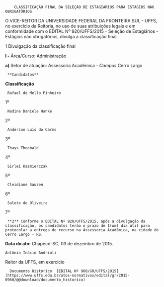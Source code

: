         CLASSIFICAÇÃO FINAL DA SELEÇÃO DE ESTAGIÁRIOS PARA ESTÁGIOS NÃO OBRIGATÓRIOS  

O VICE-REITOR DA UNIVERSIDADE FEDERAL DA FRONTEIRA SUL - UFFS, no exercício da Reitoria, no uso de suas atribuições legais e em conformidade com o EDITAL Nº 920/UFFS/2015 - Seleção de Estagiários - Estágios não obrigatórios, divulga a classificação final.

 1 Divulgação da classificação final

 **I -** Àrea/Curso: Administração

 **a)** Setor de atuação: Assessoria Acadêmica - *Campus* Cerro Largo

     **Candidatos**

   **Classificação**

     Rafael de Mello Pinheiro

   1º

     Nadine Daniele Hanke

   2º

     Anderson Luís do Carmo

   3º

     Thays Theobald

   4º

     Sirlei Kazmierczak

   5º

     Cleidiane Sauzen

   6º

     Salete de Oliveira

   7º

     **2** Conforme o EDITAL Nº 920/UFFS/2015, após a divulgação da classificação, os candidatos terão o prazo de 1(um) dia útil para protocolar a entrega de recurso na Assessoria Acadêmica, na cidade de Cerro Largo - RS.

  

   **Data do ato:** Chapecó-SC, 03 de dezembro de 2015.   
 

    Antônio Inácio Andrioli   
 Reitor da UFFS, em exercício 

      Documento Histórico  [EDITAL Nº 960/GR/UFFS/2015](https://www.uffs.edu.br/atos-normativos/edital/gr/2015-0960/@@download/documento_historico)     
      